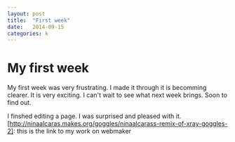 ```yaml
---
layout: post
title:  "First week"
date:   2014-09-15
categories: k
---
```


My first week
=====

   My first week was very frustrating. I made it through it is becomming clearer. It is very exciting. I can't wait to see what next week brings. Soon to find out.

   I finshed editing a page. I was surprised and pleased with it.	
   [http://ninaalcaras.makes.org/goggles/ninaalcarass-remix-of-xray-goggles-2]: this is the link to my work on webmaker
   		